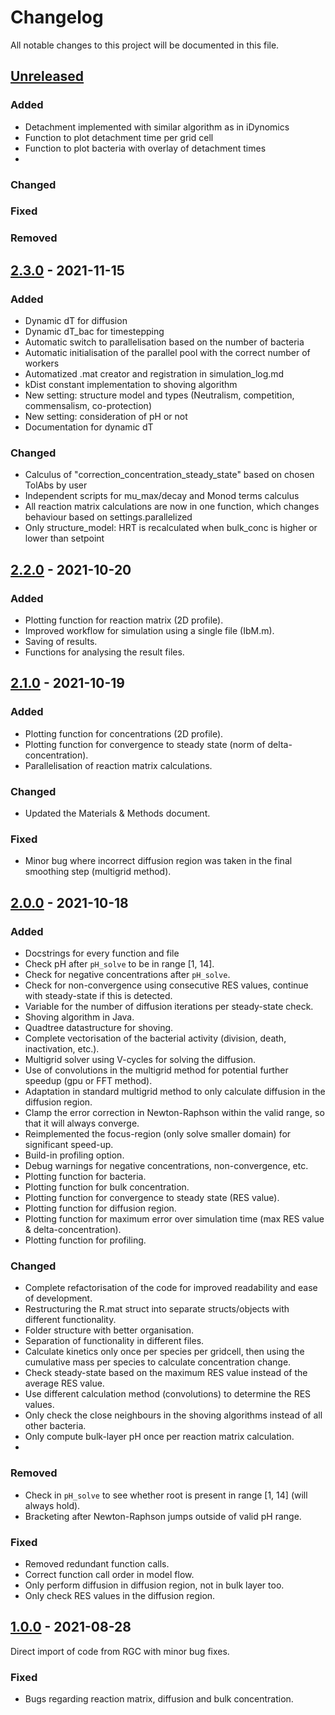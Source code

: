 # Changelog
All notable changes to this project will be documented in this file.

## [Unreleased]
### Added
- Detachment implemented with similar algorithm as in iDynomics
- Function to plot detachment time per grid cell
- Function to plot bacteria with overlay of detachment times
- 
### Changed
### Fixed
### Removed

## [2.3.0] - 2021-11-15
### Added
- Dynamic dT for diffusion
- Dynamic dT_bac for timestepping
- Automatic switch to parallelisation based on the number of bacteria
- Automatic initialisation of the parallel pool with the correct number of workers
- Automatized .mat creator and registration in simulation_log.md
- kDist constant implementation to shoving algorithm
- New setting: structure model and types (Neutralism, competition, commensalism, co-protection)
- New setting: consideration of pH or not
- Documentation for dynamic dT
### Changed
- Calculus of "correction_concentration_steady_state" based on chosen TolAbs by user
- Independent scripts for mu_max/decay and Monod terms calculus
- All reaction matrix calculations are now in one function, which changes behaviour based on settings.parallelized
- Only structure_model: HRT is recalculated when bulk_conc is higher or lower than setpoint


## [2.2.0] - 2021-10-20
### Added
- Plotting function for reaction matrix (2D profile).
- Improved workflow for simulation using a single file (IbM.m).
- Saving of results.
- Functions for analysing the result files.


## [2.1.0] - 2021-10-19
### Added
- Plotting function for concentrations (2D profile).
- Plotting function for convergence to steady state (norm of delta-concentration).
- Parallelisation of reaction matrix calculations.

### Changed
- Updated the Materials & Methods document.

### Fixed
- Minor bug where incorrect diffusion region was taken in the final smoothing step (multigrid method).


## [2.0.0] - 2021-10-18
### Added
- Docstrings for every function and file
- Check pH after `pH_solve` to be in range [1, 14].
- Check for negative concentrations after `pH_solve`.
- Check for non-convergence using consecutive RES values, continue with steady-state if this is detected.
- Variable for the number of diffusion iterations per steady-state check.
- Shoving algorithm in Java.
- Quadtree datastructure for shoving.
- Complete vectorisation of the bacterial activity (division, death, inactivation, etc.).
- Multigrid solver using V-cycles for solving the diffusion.
- Use of convolutions in the multigrid method for potential further speedup (gpu or FFT method).
- Adaptation in standard multigrid method to only calculate diffusion in the diffusion region.
- Clamp the error correction in Newton-Raphson within the valid range, so that it will always converge.
- Reimplemented the focus-region (only solve smaller domain) for significant speed-up.
- Build-in profiling option.
- Debug warnings for negative concentrations, non-convergence, etc.
- Plotting function for bacteria.
- Plotting function for bulk concentration.
- Plotting function for convergence to steady state (RES value).
- Plotting function for diffusion region.
- Plotting function for maximum error over simulation time (max RES value & delta-concentration).
- Plotting function for profiling.

### Changed
- Complete refactorisation of the code for improved readability and ease of development.
- Restructuring the R.mat struct into separate structs/objects with different functionality.
- Folder structure with better organisation.
- Separation of functionality in different files.
- Calculate kinetics only once per species per gridcell, then using the cumulative mass per species to calculate concentration change.
- Check steady-state based on the maximum RES value instead of the average RES value.
- Use different calculation method (convolutions) to determine the RES values.
- Only check the close neighbours in the shoving algorithms instead of all other bacteria.
- Only compute bulk-layer pH once per reaction matrix calculation.
- 
### Removed
- Check in `pH_solve` to see whether root is present in range [1, 14] (will always hold).
- Bracketing after Newton-Raphson jumps outside of valid pH range.

### Fixed
- Removed redundant function calls.
- Correct function call order in model flow.
- Only perform diffusion in diffusion region, not in bulk layer too.
- Only check RES values in the diffusion region. 


## [1.0.0] - 2021-08-28
Direct import of code from RGC with minor bug fixes.

### Fixed
- Bugs regarding reaction matrix, diffusion and bulk concentration.



[Unreleased]: https://github.com/Computational-Platform-IbM/IbM/compare/v2.3.0...development
[2.3.0]: https://github.com/Computational-Platform-IbM/IbM/compare/v2.2.0...v2.3.0
[2.2.0]: https://github.com/Computational-Platform-IbM/IbM/compare/v2.1.0...v2.2.0
[2.1.0]: https://github.com/Computational-Platform-IbM/IbM/compare/v2.0.0...v2.1.0
[2.0.0]: https://github.com/Computational-Platform-IbM/IbM/releases/tag/v2.0.0
[1.0.0]: https://github.com/Computational-Platform-IbM/IbM/releases/tag/v1.0.0
